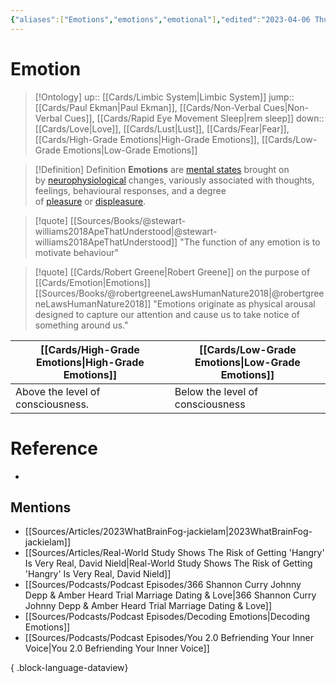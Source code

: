 ```yaml
---
{"aliases":["Emotions","emotions","emotional"],"edited":"2023-04-06 Thu","date created":"2022-12-20 Tue","dg-publish":true,"permalink":"/cards/emotion/","dgPassFrontmatter":true}
---
```


# Emotion

> [!Ontology]
> up:: [[Cards/Limbic System\|Limbic System]]
> jump:: [[Cards/Paul Ekman\|Paul Ekman]], [[Cards/Non-Verbal Cues\|Non-Verbal Cues]], [[Cards/Rapid Eye Movement Sleep\|rem sleep]]
> down:: [[Cards/Love\|Love]], [[Cards/Lust\|Lust]], [[Cards/Fear\|Fear]], [[Cards/High-Grade Emotions\|High-Grade Emotions]], [[Cards/Low-Grade Emotions\|Low-Grade Emotions]]

> [!Definition] Definition
> **Emotions** are [mental states](https://en.wikipedia.org/wiki/Mental_state "Mental state") brought on by [neurophysiological](https://en.wikipedia.org/wiki/Neurophysiology "Neurophysiology") changes, variously associated with thoughts, feelings, behavioural responses, and a degree of [pleasure](https://en.wikipedia.org/wiki/Pleasure "Pleasure") or [displeasure](https://en.wikipedia.org/wiki/Suffering "Suffering").

> [!quote] [[Sources/Books/@stewart-williams2018ApeThatUnderstood\|@stewart-williams2018ApeThatUnderstood]]
> "The function of any emotion is to motivate behaviour"

> [!quote] [[Cards/Robert Greene\|Robert Greene]] on the purpose of [[Cards/Emotion\|Emotions]] [[Sources/Books/@robertgreeneLawsHumanNature2018\|@robertgreeneLawsHumanNature2018]]
> "Emotions originate as physical arousal designed to capture our attention and cause us to take notice of something around us."

| [[Cards/High-Grade Emotions\|High-Grade Emotions]]           | [[Cards/Low-Grade Emotions\|Low-Grade Emotions]] |
| --------------------------------- | ---------------------- |
| Above the level of consciousness. | Below the level of consciousness                       |
# Reference
- 

## Mentions
- [[Sources/Articles/2023WhatBrainFog-jackielam\|2023WhatBrainFog-jackielam]]
- [[Sources/Articles/Real-World Study Shows The Risk of Getting 'Hangry' Is Very Real, David Nield\|Real-World Study Shows The Risk of Getting 'Hangry' Is Very Real, David Nield]]
- [[Sources/Podcasts/Podcast Episodes/366 Shannon Curry  Johnny Depp & Amber Heard Trial  Marriage  Dating & Love\|366 Shannon Curry  Johnny Depp & Amber Heard Trial  Marriage  Dating & Love]]
- [[Sources/Podcasts/Podcast Episodes/Decoding Emotions\|Decoding Emotions]]
- [[Sources/Podcasts/Podcast Episodes/You 2.0  Befriending Your Inner Voice\|You 2.0  Befriending Your Inner Voice]]

{ .block-language-dataview}